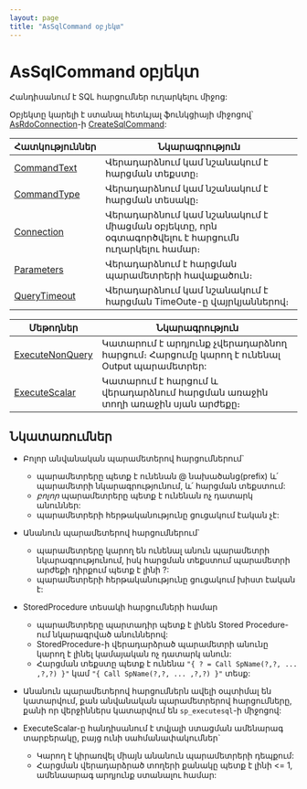 ```yaml
---
layout: page
title: "AsSqlCommand օբյեկտ"
---
```


# AsSqlCommand օբյեկտ 

Հանդիսանում է SQL հարցումներ ուղարկելու միջոց:

Օբյեկտը կարելի է ստանալ հետևյալ ֆունկցիայի միջոցով՝ [AsRdoConnection](Functions/AsRdoConnection.html)-ի [CreateSqlCommand](Functions/AsRdoConnection/CreateSqlCommand.html):

| Հատկություններ | Նկարագրություն |
|--|--|
| [CommandText](AsSqlCommand/CommandText.md) | Վերադարձնում կամ նշանակում է հարցման տեքստը։ |
| [CommandType](AsSqlCommand/CommandType.md) | Վերադարձնում կամ նշանակում է հարցման տեսակը։ |
| [Connection](AsSqlCommand/Connection.md) | Վերադարձնում կամ նշանակում է միացման օբյեկտը, որն օգտագործվելու է հարցումն ուղարկելու համար։ |
| [Parameters](AsSqlCommand/Parameters.md) | Վերադարձնում է հարցման պարամետրերի հավաքածուն։ |
| [QueryTimeout](AsSqlCommand/QueryTimeout.md) | Վերադարձնում կամ նշանակում է հարցման TimeOute-ը վայրկյաններով։ |

| Մեթոդներ | Նկարագրություն |
|--|--|
| [ExecuteNonQuery](AsSqlCommand/ExecuteNonQuery.md) | Կատարում է արդյունք չվերադարձնող հարցում։ Հարցումը կարող է ունենալ Output պարամետրեր: |
| [ExecuteScalar](AsSqlCommand/ExecuteScalar.md) | Կատարում է հարցում և վերադարձնում հարցման առաջին տողի առաջին սյան արժեքը։  |

## Նկատառումներ
* Բոլոր անվանական պարամետերով հարցումներում` 
  * պարամետրերը պետք է ունենան @ նախածանց(prefix) և՛ պարամետրի նկարագրությունում, և՛ հարցման տեքստում:
  * *բոլոր* պարամետրերը պետք է ունենան ոչ դատարկ անուններ:
  * պարամետրերի հերթականությունը ցուցակում էական չէ:

* Անանուն պարամետերով հարցումներում` 
  * պարամետրերը կարող են ունենալ անուն պարամետրի նկարագրությունում, իսկ հարցման տեքստում պարամետրի արժեքի դիրքում պետք է լինի ?:
  * պարամետրերի հերթականությունը ցուցակում խիստ էական է:

* StoredProcedure տեսակի հարցումների համար 
  * պարամետրերը պարտադիր պետք է լինեն Stored Procedure-ում նկարագրված անուններով: 
  * StoredProcedure-ի վերադարձրած պարամետրի անունը կարող է լինել կամայական ոչ դատարկ անուն:
  * Հարցման տեքստը պետք է ունենա `"{ ? = Call SpName(?,?, ... ,?,?) }"` կամ `"{ Call SpName(?,?, ... ,?,?) }"` տեսք:
* Անանուն պարամետերով հարցումներն ավելի օպտիմալ են կատարվում, քան անվանական պարամետրերով հարցումները, քանի որ վերջիններս կատարվում են `sp_executesql`-ի միջոցով: 

* ExecuteScalar-ը հանդիսանում է տվյալի ստացման ամենարագ տարբերակը, բայց ունի սահմանափակումներ`
  * Կարող է կիրառվել միայն անանուն պարամետրերի դեպքում:
  * Հարցման վերադարձրած տողերի քանակը պետք է լինի <= 1, ամենաարագ արդյունք ստանալու համար:

